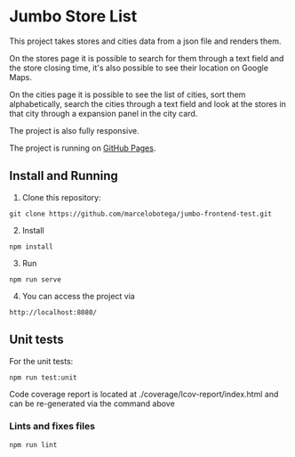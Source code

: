 # Jumbo Store List

This project takes stores and cities data from a json file and renders them.

On the stores page it is possible to search for them through a text field and 
the store closing time, it's also possible to see their location on Google Maps.

On the cities page it is possible to see the list of cities, sort them alphabetically,
search the cities through a text field and look at the stores in that city through a 
expansion panel in the city card.

The project is also fully responsive.

The project is running on [GitHub Pages](https://marcelobotega.github.io/jumbo-frontend-test/).


## Install and Running

1. Clone this repository:
```
git clone https://github.com/marcelobotega/jumbo-frontend-test.git
```
2. Install
```
npm install
```
3. Run
```
npm run serve
```
4. You can access the project via
```
http://localhost:8080/
```

## Unit tests

For the unit tests:
```
npm run test:unit
```
Code coverage report is located at ./coverage/lcov-report/index.html and 
can be re-generated via the command above

### Lints and fixes files
```
npm run lint
```

